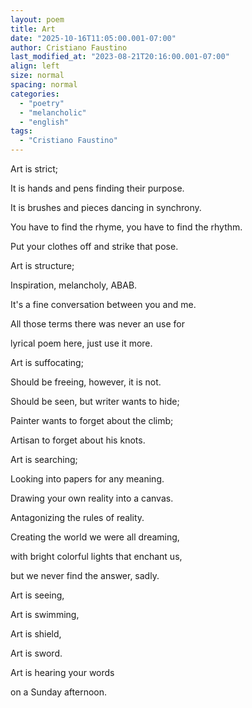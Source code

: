 ```yaml
---
layout: poem
title: Art
date: "2025-10-16T11:05:00.001-07:00"
author: Cristiano Faustino
last_modified_at: "2023-08-21T20:16:00.001-07:00"
align: left
size: normal
spacing: normal
categories:
  - "poetry"
  - "melancholic"
  - "english"
tags:
  - "Cristiano Faustino"
---
```


Art is strict;

It is hands and pens finding their purpose.

It is brushes and pieces dancing in synchrony.

You have to find the rhyme, you have to find the rhythm.

Put your clothes off and strike that pose.


Art is structure;

Inspiration, melancholy, ABAB.

It's a fine conversation between you and me.

All those terms there was never an use for

lyrical poem here, just use it more.


Art is suffocating;

Should be freeing, however, it is not.

Should be seen, but writer wants to hide;

Painter wants to forget about the climb;

Artisan to forget about his knots.


Art is searching;

Looking into papers for any meaning.

Drawing your own reality into a canvas.

Antagonizing the rules of reality.

Creating the world we were all dreaming,

with bright colorful lights that enchant us,

but we never find the answer, sadly.


Art is seeing,

Art is swimming,

Art is shield,

Art is sword.


Art is hearing your words

on a Sunday afternoon.
